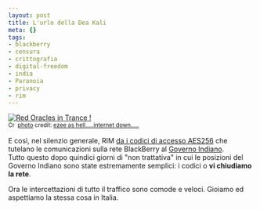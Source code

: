 ```yaml
--- 
layout: post
title: L'urlo della Dea Kali
meta: {}
tags: 
- blackberry
- censura
- crittografia
- digital-freedom
- india
- Paranoia
- privacy
- rim
---
```

<a href="http://www.flickr.com/photos/30742298@N00/1025724498/" title="Red Oracles in Trance !" target="_blank"><img src="http://farm2.static.flickr.com/1373/1025724498_edb32ce2c7.jpg" alt="Red Oracles in Trance !" border="0" /></a>  
<small><a href="http://creativecommons.org/licenses/by-nc-sa/2.0/" title="Attribution-NonCommercial-ShareAlike License" target="_blank"><img src="http://www.lastknight.com/wp-content/plugins/photo-dropper/images/cc.png" alt="Creative Commons License" border="0" width="16" height="16" align="absmiddle" /></a> <a href="http://www.photodropper.com/photos/" target="_blank">photo</a> credit: <a href="http://www.flickr.com/photos/30742298@N00/1025724498/" title="ezee as hell.....internet down....." target="_blank">ezee as hell.....internet down.....</a></small>  
  
E così, nel silenzio generale, RIM [da i codici di accesso AES256][1] che tutelano le comunicazioni sulla rete BlackBerry al [Governo Indiano][1].  
Tutto questo dopo quindici giorni di "non trattativa" in cui le posizioni del Governo Indiano sono state estremamente semplici: i codici o **vi chiudiamo la rete**.  
  
Ora le intercettazioni di tutto il traffico sono comode e veloci. Gioiamo ed aspettiamo la stessa cosa in Italia.  
  
[1]: http://www.engadget.com/2008/05/22/rim-allows-indian-government-to-monitor-blackberry-network/
 
